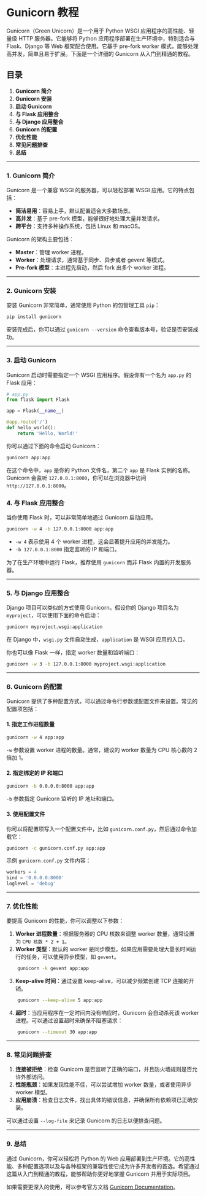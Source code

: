 # Gunicorn 教程 

Gunicorn（Green Unicorn）是一个用于 Python WSGI 应用程序的高性能、轻量级 HTTP 服务器。它能够将 Python 应用程序部署在生产环境中，特别适合与 Flask、Django 等 Web 框架配合使用。它基于 pre-fork worker 模式，能够处理高并发，简单且易于扩展。下面是一个详细的 Gunicorn 从入门到精通的教程。

## 目录
1. **Gunicorn 简介**
2. **Gunicorn 安装**
3. **启动 Gunicorn**
4. **与 Flask 应用整合**
5. **与 Django 应用整合**
6. **Gunicorn 的配置**
7. **优化性能**
8. **常见问题排查**
9. **总结**

---

### 1. Gunicorn 简介

Gunicorn 是一个兼容 WSGI 的服务器，可以轻松部署 WSGI 应用。它的特点包括：
- **简洁易用**：容易上手，默认配置适合大多数场景。
- **高并发**：基于 pre-fork 模型，能够很好地处理大量并发请求。
- **跨平台**：支持多种操作系统，包括 Linux 和 macOS。

Gunicorn 的架构主要包括：
- **Master**：管理 worker 进程。
- **Worker**：处理请求，通常基于同步、异步或者 gevent 等模式。
- **Pre-fork 模型**：主进程先启动，然后 fork 出多个 worker 进程。

---

### 2. Gunicorn 安装

安装 Gunicorn 非常简单，通常使用 Python 的包管理工具 `pip`：

```bash
pip install gunicorn
```

安装完成后，你可以通过 `gunicorn --version` 命令查看版本号，验证是否安装成功。

---

### 3. 启动 Gunicorn

Gunicorn 启动时需要指定一个 WSGI 应用程序。假设你有一个名为 `app.py` 的 Flask 应用：

```python
# app.py
from flask import Flask

app = Flask(__name__)

@app.route('/')
def hello_world():
    return 'Hello, World!'
```

你可以通过下面的命令启动 Gunicorn：

```bash
gunicorn app:app
```

在这个命令中，`app` 是你的 Python 文件名，第二个 `app` 是 Flask 实例的名称。Gunicorn 会监听 `127.0.0.1:8000`，你可以在浏览器中访问 `http://127.0.0.1:8000`。

### 4. 与 Flask 应用整合

当你使用 Flask 时，可以非常简单地通过 Gunicorn 启动应用。

```bash
gunicorn -w 4 -b 127.0.0.1:8000 app:app
```

- `-w 4` 表示使用 4 个 worker 进程，这会显著提升应用的并发能力。
- `-b 127.0.0.1:8000` 指定监听的 IP 和端口。

为了在生产环境中运行 Flask，推荐使用 `gunicorn` 而非 Flask 内置的开发服务器。

---

### 5. 与 Django 应用整合

Django 项目可以类似的方式使用 Gunicorn。假设你的 Django 项目名为 `myproject`，可以使用下面的命令启动：

```bash
gunicorn myproject.wsgi:application
```

在 Django 中，`wsgi.py` 文件自动生成，`application` 是 WSGI 应用的入口。

你也可以像 Flask 一样，指定 worker 数量和监听端口：

```bash
gunicorn -w 3 -b 127.0.0.1:8000 myproject.wsgi:application
```

---

### 6. Gunicorn 的配置

Gunicorn 提供了多种配置方式，可以通过命令行参数或配置文件来设置。常见的配置项包括：

#### 1. 指定工作进程数量
```bash
gunicorn -w 4 app:app
```
`-w` 参数设置 worker 进程的数量。通常，建议的 worker 数量为 CPU 核心数的 2 倍加 1。

#### 2. 指定绑定的 IP 和端口
```bash
gunicorn -b 0.0.0.0:8000 app:app
```
`-b` 参数指定 Gunicorn 监听的 IP 地址和端口。

#### 3. 使用配置文件
你可以将配置项写入一个配置文件中，比如 `gunicorn.conf.py`，然后通过命令加载它：

```bash
gunicorn -c gunicorn.conf.py app:app
```

示例 `gunicorn.conf.py` 文件内容：

```python
workers = 4
bind = '0.0.0.0:8000'
loglevel = 'debug'
```

---

### 7. 优化性能

要提高 Gunicorn 的性能，你可以调整以下参数：

1. **Worker 进程数量**：根据服务器的 CPU 核数来调整 worker 数量，通常设置为 `CPU 核数 * 2 + 1`。
2. **Worker 类型**：默认的 worker 是同步模型。如果应用需要处理大量长时间运行的任务，可以使用异步模型，如 `gevent`。
```bash
    gunicorn -k gevent app:app
```
3. **Keep-alive 时间**：通过设置 keep-alive，可以减少频繁创建 TCP 连接的开销。
```bash
    gunicorn --keep-alive 5 app:app
```

4. **超时**：当应用程序在一定时间内没有响应时，Gunicorn 会自动杀死该 worker 进程。可以通过设置超时来确保不阻塞请求：
```bash
    gunicorn --timeout 30 app:app
```

---

### 8. 常见问题排查

1. **连接被拒绝**：检查 Gunicorn 是否监听了正确的端口，并且防火墙规则是否允许外部访问。
2. **性能瓶颈**：如果发现性能不佳，可以尝试增加 worker 数量，或者使用异步 worker 模型。
3. **应用崩溃**：检查日志文件，找出具体的错误信息，并确保所有依赖项已正确安装。

可以通过设置 `--log-file` 来记录 Gunicorn 的日志以便排查问题。

---

### 9. 总结

通过 Gunicorn，你可以轻松将 Python 的 Web 应用部署到生产环境。它的高性能、多种配置选项以及与各种框架的兼容性使它成为许多开发者的首选。希望通过这篇从入门到精通的教程，能够帮助你更好地掌握 Gunicorn 并用于实际项目。

如果需要更深入的使用，可以参考官方文档 [Gunicorn Documentation](https://docs.gunicorn.org/en/stable/)。